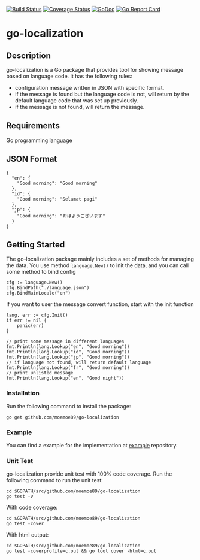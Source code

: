 [![Build Status](https://travis-ci.org/moemoe89/go-localization.svg?branch=master)](https://travis-ci.org/moemoe89/go-localization)
[![Coverage Status](https://coveralls.io/repos/github/moemoe89/go-localization/badge.svg?branch=master)](https://coveralls.io/github/moemoe89/go-localization?branch=master)
[![GoDoc](https://godoc.org/github.com/moemoe89/go-localization?status.svg)](https://godoc.org/github.com/moemoe89/go-localization)
[![Go Report Card](https://goreportcard.com/badge/github.com/moemoe89/go-localization)](https://goreportcard.com/report/github.com/moemoe89/go-localization)

# go-localization

## Description

go-localization is a Go package that provides tool for showing message based on language code.
It has the following rules:

* configuration message written in JSON with specific format.
* if the message is found but the language code is not, will return by the default language code that was set up previously.
* if the message is not found, will return the message.

## Requirements

Go programming language

## JSON Format
```
{
  "en": {
    "Good morning": "Good morning"
  },
  "id": {
    "Good morning": "Selamat pagi"
  },
  "jp": {
    "Good morning": "おはようございます"
  }
}

```

## Getting Started

The go-localization package mainly includes a set of methods for managing the data. You use 
method `language.New()` to init the data, and you can call some method to bind config

```
cfg := language.New()
cfg.BindPath("./language.json")
cfg.BindMainLocale("en")
```
 
If you want to user the message convert function, start with the init function

````
lang, err := cfg.Init()
if err != nil {
	panic(err)
}

// print some message in different languages
fmt.Println(lang.Lookup("en", "Good morning"))
fmt.Println(lang.Lookup("id", "Good morning"))
fmt.Println(lang.Lookup("jp", "Good morning"))
// if language not found, will return default language
fmt.Println(lang.Lookup("fr", "Good morning"))
// print unlisted message
fmt.Println(lang.Lookup("en", "Good night"))
````

### Installation

Run the following command to install the package:

```
go get github.com/moemoe89/go-localization
```

### Example

You can find a example for the implementation at [example](https://github.com/moemoe89/go-localization/blob/master/example/main.go) repository.

### Unit Test

go-localization provide unit test with 100% code coverage.
Run the following command to run the unit test:
```
cd $GOPATH/src/github.com/moemoe89/go-localization
go test -v
```

With code coverage:
```
cd $GOPATH/src/github.com/moemoe89/go-localization
go test -cover
```

With html output:
```
cd $GOPATH/src/github.com/moemoe89/go-localization
go test -coverprofile=c.out && go tool cover -html=c.out
```